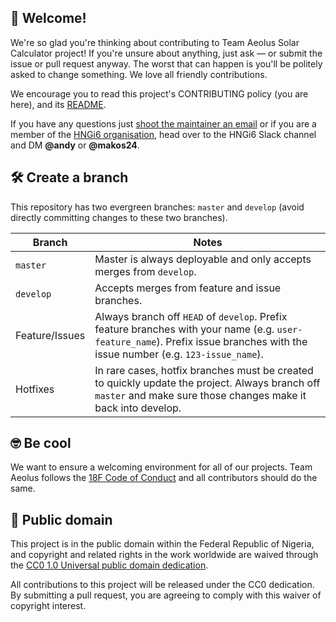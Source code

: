 ## 🎉 Welcome!

We're so glad you're thinking about contributing to Team Aeolus Solar Calculator project! If you're unsure about anything, just ask — or submit the issue or pull request anyway. The worst that can happen is you'll be politely asked to change something. We love all friendly contributions.

We encourage you to read this project's CONTRIBUTING policy (you are here), and its [README](README.md).

If you have any questions just [shoot the maintainer an email](mailto:andikan@sure.ng) or if you are a member of the [HNGi6 organisation](https://github.com/hngi), head over to the HNGi6 Slack channel and DM **@andy** or **@makos24**.

## 🛠 Create a branch

This repository has two evergreen branches: `master` and `develop`
 (avoid directly committing changes to these two branches).

| Branch | Notes |
| ------ | ----- |
| `master` | Master is always deployable and only accepts merges from `develop`. |
| `develop` | Accepts merges from feature and issue branches. |
| Feature/Issues | Always branch off `HEAD` of `develop`. Prefix feature branches with your name (e.g. `user-feature_name`). Prefix issue branches with the issue number (e.g. `123-issue_name`). |
| Hotfixes | In rare cases, hotfix branches must be created to quickly update the project. Always branch off `master` and make sure those changes make it back into develop. |

## 🤓 Be cool

We want to ensure a welcoming environment for all of our projects. Team Aeolus follows the [18F Code of Conduct](https://github.com/18F/code-of-conduct/blob/master/code-of-conduct.md) and all contributors should do the same.

## 🤝 Public domain

This project is in the public domain within the Federal Republic of Nigeria, and
copyright and related rights in the work worldwide are waived through
the [CC0 1.0 Universal public domain dedication](https://creativecommons.org/publicdomain/zero/1.0/).

All contributions to this project will be released under the CC0
dedication. By submitting a pull request, you are agreeing to comply
with this waiver of copyright interest.
